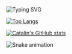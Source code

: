 <img src ="https://readme-typing-svg.herokuapp.com?font=Montserrat&color=darkorchid&size=24&lines=Hey+there,+I'm+Saraswathi;I'm+a+Data+Scientist.;Numbers+speak,+I+translate!+;" alt="Typing SVG" >

<!--
**shanusaras/shanusaras** is a ✨ _special_ ✨ repository because its `README.md` (this file) appears on your GitHub profile.

Here are some ideas to get you started:

- 🔭 I’m currently working on ...
- 🌱 I’m currently learning ...
- 👯 I’m looking to collaborate on ...
- 🤔 I’m looking for help with ...
- 💬 Ask me about ...
- 📫 How to reach me: ...
- 😄 Pronouns: ...
- ⚡ Fun fact: ...
-->

[![Top Langs](https://github-readme-stats.vercel.app/api/top-langs/?username=shanusaras&hide=java,html,css&theme=radical)](https://github.com/anuraghazra/github-readme-stats)

[![Catalin's GitHub stats](https://github-readme-stats.vercel.app/api?username=shanusaras&theme=radical)](https://github.com/anuraghazra/github-readme-stats)

![Snake animation](https://github.com/shanusaras/shanusaras/blob/output/github-contribution-grid-snake.svg)
